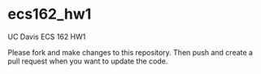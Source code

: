 # ecs162_hw1
UC Davis ECS 162 HW1

Please fork and make changes to this repository. Then push and create a pull request when you want to update the code. 

